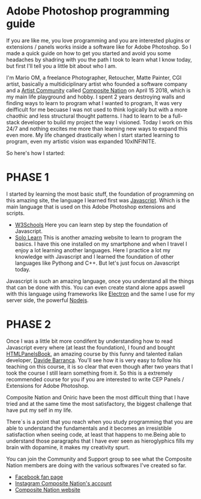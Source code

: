 # Adobe Photoshop programming guide
If you are like me, you love programming and you are interested plugins or extensions / panels works inside a software like for Adobe Photoshop. So I made a quick guide on how to get you started and avoid you some headaches by shadring with you the path I took to learn what I know today, but first I'll tell you a little bit about who I am.

I'm Mario OM, a freelance Photographer, Retoucher, Matte Painter, CGI artist, basically a multidiciplinary artist who founded a software company and a [Artist Community](http://facebook.com/groups/compositenation) called [Composite Nation](http://compositenation.com) on April 15 2018, which is my main life playground and hobby. I spent 2 years destroying walls and finding ways to learn to program what I wanted to program, It was very deifficult for me becuase I was not used to think logically but with a more chaothic and less structural thought patterns. I had to learn to be a full-stack developer to build my project the way I visioned. Today I work on this 24/7 and nothing excites me more than learning new ways to expand this even more. My life changed drastically when I start started learning to program, even my artistic vision was expanded 10xINFINITE.

So here's how I started:

# PHASE 1
I started by learning the most basic stuff, the foundation of programming on this amazing site, the language I learned first was [Javascript](https://developer.mozilla.org/es/docs/Web/JavaScript). Which is the main language that is used on this Adobe Photoshop extensions and scripts.
* [W3Schools](https://www.w3schools.com/js/default.asp) Here you can learn step by step the foundation of Javascript.
* [Solo Learn](https://www.sololearn.com/) This is another amazing website to learn to program the basics. I have this one installed on my smartphone and when I travel I enjoy a lot learning another languages. Here I practice a lot my knowledge with Javascript and I learned the foundation of other languages like Pythong and C++. But let's just focus on Javascript today.

Javascript is such an amazing language, once you understand all the things that can be done with this. You can even create stand alone apps aswell with this language using frameworks like [Electron](https://www.electronjs.org/) and the same I use for my server side, the powerful [Nodejs](https://nodejs.org/es/).

# PHASE 2
Once I was a little bit more condifent by understanding how to read Javascript every where (at least the foundation), I found and bought [HTMLPanelsBook](https://www.htmlpanelsbook.com/), an amazing course by this funny and talented italian developer, [Davide Barranca](https://www.davidebarranca.com/). You'll see how it is very easy to follow his teaching on this course, it is so clear that even though after two years that I took the course I still learn something from it. So this is a extremely recommended course for you if you are interested to write CEP Panels / Extensions for Adobe Photoshop.

Composite Nation and Oniric have been the most difficult thing that I have tried and at the same time the most satisfactory, the biggest challenge that have put my self in my life.

There´s is a point that you reach when you study programming that you are able to understand the fundamentals and it becomes an irresistible satisfaction when seeing code, at least that happens to me.Being able to understand those paragraphs that I have ever seen as hieroglyphics fills my brain with dopamine, it makes my creativity spurt.

You can join the Community and Support group to see what the Composite Nation members are doing with the various softwares I've created so far. 
* [Facebook fan page](http://facebook.com/compositenationofficial)
* [Instagram Composite Nation's account](http://instagram.com/compositenation)
* [Composite Nation website](http://compositenation.com)



